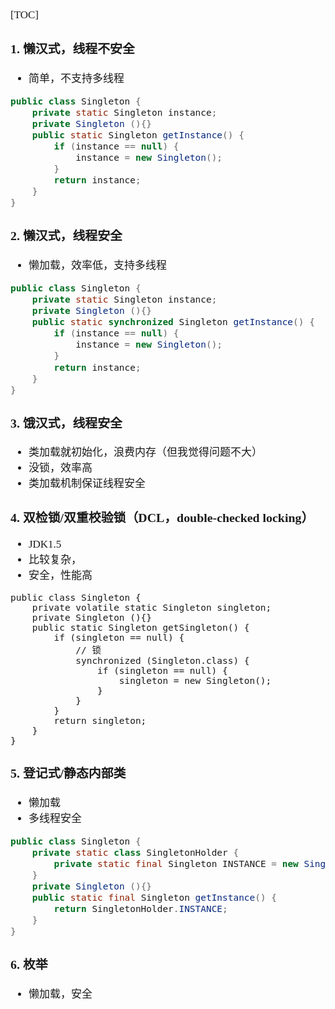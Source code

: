 <span  style="font-family: Simsun,serif; font-size: 17px; ">

[TOC]

### 1. 懒汉式，线程不安全
- 简单，不支持多线程
~~~java
public class Singleton {
    private static Singleton instance;
    private Singleton (){}
    public static Singleton getInstance() {
        if (instance == null) {
            instance = new Singleton();
        }
        return instance;
    }
}
~~~
### 2. 懒汉式，线程安全
- 懒加载，效率低，支持多线程
~~~java
public class Singleton {
    private static Singleton instance;
    private Singleton (){}
    public static synchronized Singleton getInstance() {
        if (instance == null) {
            instance = new Singleton();
        }
        return instance;
    }
}
~~~
### 3. 饿汉式，线程安全
- 类加载就初始化，浪费内存（但我觉得问题不大）
- 没锁，效率高
- 类加载机制保证线程安全

### 4. 双检锁/双重校验锁（DCL，double-checked locking）
- JDK1.5
- 比较复杂，
- 安全，性能高
~~~
public class Singleton {
    private volatile static Singleton singleton;
    private Singleton (){}
    public static Singleton getSingleton() {
        if (singleton == null) {
            // 锁
            synchronized (Singleton.class) {
                if (singleton == null) {
                    singleton = new Singleton();
                }
            }
        }
        return singleton;
    }
}
~~~
### 5. 登记式/静态内部类
- 懒加载
- 多线程安全
~~~java
public class Singleton {
    private static class SingletonHolder {
        private static final Singleton INSTANCE = new Singleton();
    }
    private Singleton (){}
    public static final Singleton getInstance() {
        return SingletonHolder.INSTANCE;
    }
}
~~~
### 6. 枚举
- 懒加载，安全

</span>